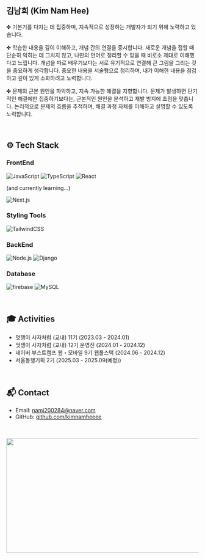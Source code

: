 ## 김남희 (Kim Nam Hee)

✤ 기본기를 다지는 데 집중하며, 지속적으로 성장하는 개발자가 되기 위해 노력하고 있습니다.

✤ 학습한 내용을 깊이 이해하고, 개념 간의 연결을 중시합니다.
새로운 개념을 접할 때 단순히 익히는 데 그치지 않고, 나만의 언어로 정리할 수 있을 때 비로소 제대로 이해했다고 느낍니다. 개념을 따로 배우기보다는 서로 유기적으로 연결해 큰 그림을 그리는 것을 중요하게 생각합니다. 중요한 내용을 서술형으로 정리하며, 내가 이해한 내용을 점검하고 깊이 있게 소화하려고 노력합니다.

✤ 문제의 근본 원인을 파악하고, 지속 가능한 해결을 지향합니다.
문제가 발생하면 단기적인 해결에만 집중하기보다는, 근본적인 원인을 분석하고 재발 방지에 초점을 맞춥니다. 논리적으로 문제의 흐름을 추적하며, 해결 과정 자체를 이해하고 설명할 수 있도록 노력합니다.

</br>


## ⚙️ Tech Stack

### FrontEnd
![JavaScript](https://img.shields.io/badge/-JavaScript-F7DF1E?style=for-the-badge&logo=javascript&logoColor=black)
![TypeScript](https://img.shields.io/badge/-TypeScript-3178C6?style=for-the-badge&logo=typescript&logoColor=white)
![React](https://img.shields.io/badge/-React-61DAFB?style=for-the-badge&logo=react&logoColor=black)

(and currently learning...)

![Next.js](https://img.shields.io/badge/-Next.js-000000?style=for-the-badge&logo=next.js&logoColor=white)

### Styling Tools
![TailwindCSS](https://img.shields.io/badge/-TailwindCSS-38B2AC?style=for-the-badge&logo=tailwind-css&logoColor=white)

### BackEnd
![Node.js](https://img.shields.io/badge/-Node.js-339933?style=for-the-badge&logo=node.js&logoColor=white)
![Django](https://img.shields.io/badge/django-007396?style=for-the-badge&logo=django&logoColor=white)

### Database
![firebase](https://img.shields.io/badge/firebase-orange?style=for-the-badge&logo=firebase&logoColor=white)
![MySQL](https://img.shields.io/badge/MySQL-4479A1?style=for-the-badge&logo=MySQL&logoColor=white)

</br>

## 🎓 Activities

- 멋쟁이 사자처럼 (교내) 11기 (2023.03 - 2024.01)
- 멋쟁이 사자처럼 (교내) 12기 운영진 (2024.01 - 2024.12)
- 네이버 부스트캠프 웹・모바일 9기 웹풀스택 (2024.06 - 2024.12)
- 서울동행기획 2기 (2025.03 - 2025.09(예정))

</br>

## 📬 Contact

- Email: nami200284@naver.com  
- GitHub: [github.com/kimnamheeee](https://github.com/kimnamheeee)  


</br>
</br>

<div align="center">
  <a href="https://github.com/devxb/gitanimals">
    <img
      src="https://render.gitanimals.org/farms/kimnamheeee"
      width="600"
      height="300"
    />
  </a>
</div>

